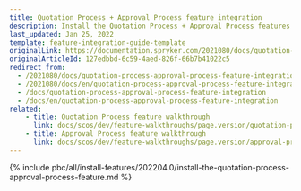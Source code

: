 ```yaml
---
title: Quotation Process + Approval Process feature integration
description: Install the Quotation Process + Approval Process features in your project.
last_updated: Jan 25, 2022
template: feature-integration-guide-template
originalLink: https://documentation.spryker.com/2021080/docs/quotation-process-approval-process-feature-integration
originalArticleId: 127edbbd-6c59-4aed-826f-66b7b41022c5
redirect_from:
  - /2021080/docs/quotation-process-approval-process-feature-integration
  - /2021080/docs/en/quotation-process-approval-process-feature-integration
  - /docs/quotation-process-approval-process-feature-integration
  - /docs/en/quotation-process-approval-process-feature-integration
related:
    - title: Quotation Process feature walkthrough
      link: docs/scos/dev/feature-walkthroughs/page.version/quotation-process-feature-walkthrough/quotation-process-feature-walkthrough.html
    - title: Approval Process feature walkthrough
      link: docs/scos/dev/feature-walkthroughs/page.version/approval-process-feature-walkthrough.html
---
```

{% include pbc/all/install-features/202204.0/install-the-quotation-process-approval-process-feature.md %} <!-- To edit, see /_includes/pbc/all/install-features/202204.0/install-the-quotation-process-approval-process-feature.md -->
